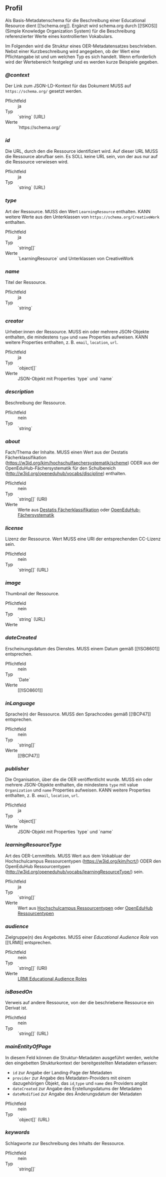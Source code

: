 ## Profil

Als Basis-Metadatenschema für die Beschreibung einer Educational Resource dient [[!schema.org]].
Ergänzt wird schema.org durch [[!SKOS]] (Simple Knowledge Organization System) für die Beschreibung referenzierter Werte eines kontrollierten Vokabulars.

Im Folgenden wird die Struktur eines OER-Metadatensatzes beschrieben.
Nebst einer Kurzbeschreibung wird angegeben, ob der Wert eine Pflichtangabe ist und um welchen Typ es sich handelt.
Wenn erforderlich wird der Wertebereich festgelegt und es werden kurze Beispiele gegeben.

<section data-dfn-for="@context">

### <dfn>@context</dfn>

Der Link zum JSON-LD-Kontext für das Dokument MUSS auf `https://schema.org/` gesetzt werden.

<dl>
    <dt>Pflichtfeld</dt>
    <dd>ja</dd>
    <dt>Typ</dt>
    <dd>`string` (URL)</dd>
    <dt>Werte</dt>
    <dd>`https://schema.org/`</dd>
</dl>

</section>

<section data-dfn-for="id">

### <dfn>id</dfn>

Die URL, durch den die Ressource identifiziert wird.
Auf dieser URL MUSS die Ressource abrufbar sein.
Es SOLL keine URL sein, von der aus nur auf die Ressource verwiesen wird.

<dl>
    <dt>Pflichtfeld</dt>
    <dd>ja</dd>
    <dt>Typ</dt>
    <dd>`string` (URL)</dd>
</dl>

</section>

<section data-dfn-for="type">

### <dfn>type</dfn>

Art der Ressource. MUSS den Wert `LearningResource` enthalten. KANN weitere Werte aus den Unterklassen von `https://schema.org/CreativeWork` enthalten.


<dl>
    <dt>Pflichtfeld</dt>
    <dd>ja</dd>
    <dt>Typ</dt>
    <dd>`string[]`</dd>
    <dt>Werte</dt>
    <dd>`LearningResource` und Unterklassen von CreativeWork</dd>
</dl>

</section>

<section data-dfn-for="name">

### <dfn>name</dfn>

Titel der Ressource.

<dl>
    <dt>Pflichtfeld</dt>
    <dd>ja</dd>
    <dt>Typ</dt>
    <dd>`string`</dd>
</dl>

</section>

<section data-dfn-for="creator">

### <dfn>creator</dfn>

Urheber:innen der Ressource. MUSS ein oder mehrere JSON-Objekte enthalten, die mindestens `type` und `name` Properties aufweisen. KANN weitere Properties enthalten, z. B. `email`, `location`, `url`.

<dl>
    <dt>Pflichtfeld</dt>
    <dd>ja</dd>
    <dt>Typ</dd>
    <dd>`object[]`</dd>
    <dt>Werte</dt>
    <dd>JSON-Objekt mit Properties `type` und `name`</dd>
</dl>

</section>

<section data-dfn-for="description">

### <dfn>description</dfn>

Beschreibung der Ressource.

<dl>
    <dt>Pflichtfeld</dt>
    <dd>nein</dd>
    <dt>Typ</dt>
    <dd>`string`</dd>
</dl>

</section>

<section data-dfn-for="about">

### <dfn>about</dfn>

Fach/Thema der Inhalte.
MUSS einen Wert aus der Destatis Fächerklassifikation (https://w3id.org/kim/hochschulfaechersystematik/scheme) ODER aus der OpenEduHub-Fächersystematik für den Schulbereich (http://w3id.org/openeduhub/vocabs/discipline) enthalten.

<dl>
    <dt>Pflichtfeld</dt>
    <dd>nein</dd>
    <dt>Typ</dt>
    <dd>`string[]` (URI)</dd>
    <dt>Werte</dt>
    <dd>Werte aus <a href="https://w3id.org/kim/hochschulfaechersystematik/scheme">Destatis Fächerklassifikation</a> oder <a href= "http://w3id.org/openeduhub/vocabs/discipline">OpenEduHub-Fächersystematik</a></dd>
</dl>

</section>

<section data-dfn-for="license">

### <dfn>license</dfn>

Lizenz der Ressource. Wert MUSS eine URI der entsprechenden CC-Lizenz sein.

<dl>
    <dt>Pflichtfeld</dt>
    <dd>nein</dd>
    <dt>Typ</dt>
    <dd>`string[]` (URL)</dd>
</dl>

</section>

<section data-dfn-for="image">

### <dfn>image</dfn>

Thumbnail der Ressource.

<dl>
    <dt>Pflichtfeld</dt>
    <dd>nein</dd>
    <dt>Typ</dt>
    <dd>`string` (URL)</dd>
    <dt>Werte</dt>
    <dd></dd>
</dl>

</section>

<section data-dfn-for="dateCreated">

### <dfn>dateCreated</dfn>

Erscheinungsdatum des Dienstes. MUSS einem Datum gemäß [[!ISO8601]] entsprechen.

<dl>
    <dt>Pflichtfeld</dt>
    <dd>nein</dd>
    <dt>Typ</dt>
    <dd>`Date`</dd>
    <dt>Werte</dt>
    <dd>[[!ISO8601]]</dd>
</dl>

</section>

<section data-dfn-for="inLanguage">

### <dfn>inLanguage</dfn>

Sprache(n) der Ressource. MUSS den Sprachcodes gemäß [[!BCP47]] entsprechen.

<dl>
    <dt>Pflichtfeld</dt>
    <dd>nein</dd>
    <dt>Typ</dt>
    <dd>`string[]`</dd>
    <dt>Werte</dt>
    <dd>[[!BCP47]]</dd>
</dl>

</section>

<section data-dfn-for="provider">

### <dfn>publisher</dfn>

Die Organisation, über die die OER veröffentlicht wurde. MUSS ein oder mehrere JSON-Objekte enthalten, die mindestens `type` mit value `Organization` und `name` Properties aufweisen. KANN weitere Properties enthalten, z. B. `email`, `location`, `url`.

<dl>
    <dt>Pflichtfeld</dt>
    <dd>ja</dd>
    <dt>Typ</dd>
    <dd>`object[]`</dd>
    <dt>Werte</dt>
    <dd>JSON-Objekt mit Properties `type` und `name`</dd>
</dl>

</section>

<section data-dfn-for="learningResourceType">

### <dfn>learningResourceType</dfn>

Art des OER-Lernmittels. MUSS Wert aus dem Vokabluar der Hochschulcampus Ressourcentypen (https://w3id.org/kim/hcrt/) ODER den OpenEduHub Ressourcentypen (http://w3id.org/openeduhub/vocabs/learningResourceType/) sein.

<dl>
    <dt>Pflichtfeld</dt>
    <dd>ja</dd>
    <dt>Typ</dt>
    <dd>`string[]`</dd>
    <dt>Werte</dt>
    <dd>Wert aus <a href=" https://w3id.org/kim/hcrt/">Hochschulcampus Ressourcentypen</a> oder <a href="http://w3id.org/openeduhub/vocabs/learningResourceType/">OpenEduHub Ressourcentypen</a></dd>
</dl>

</section>

<section data-dfn-for="audience">

### <dfn>audience</dfn>

Zielgruppe(n) des Angebotes. MUSS einer *Educational Audience Role* von [[!LRMI]] entsprechen.

<dl>
    <dt>Pflichtfeld</dt>
    <dd>nein</dd>
    <dt>Typ</dt>
    <dd>`string[]` (URI)</dd>
    <dt>Werte</dt>
    <dd><a href="http://purl.org/dcx/lrmi-vocabs/educationalAudienceRole/">LRMI Educational Audience Roles</a></dd>
</dl>

</section>

<section data-dfn-for="isBasedOn">

### <dfn>isBasedOn</dfn>

Verweis auf andere Ressource, von der die beschriebene Ressource ein Derivat ist.

<dl>
    <dt>Pflichtfeld</dt>
    <dd>nein</dd>
    <dt>Typ</dt>
    <dd>`string[]` (URL)</dd>
</dl>

</section>

<section data-dfn-for="mainEntityOfPage">

### <dfn>mainEntityOfPage</dfn>

In diesem Feld können die Struktur-Metadaten ausgeführt werden, welche den eingebetten Strukturkontext der bereitgestellten Metadaten erfassen:

- `id` zur Angabe der Landing-Page der Metadaten
- `provider` zur Angabe des Metadaten-Providers mit einem dazugehörigen Objekt, das `id`,`type` und `name` des Providers angibt
- `dateCreated` zur Angabe des Erstellungsdatums der Metadaten
- `dateModified` zur Angabe des Änderungsdatum der Metadaten

<dl>
    <dt>Pflichtfeld</dt>
    <dd>nein</dd>
    <dt>Typ</dt>
    <dd>`object[]` (URL)</dd>
</dl>

</section>

<section data-dfn-for="keywords">

### <dfn>keywords</dfn>

Schlagworte zur Beschreibung des Inhalts der Ressource.

<dl>
    <dt>Pflichtfeld</dt>
    <dd>nein</dd>
    <dt>Typ</dt>
    <dd>`string[]`</dd>
</dl>

</section>
